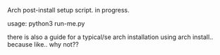 Arch post-install setup script. in progress.

usage:
python3 run-me.py


there is also a guide for a typical/se arch installation using arch install.. because like.. why not??
